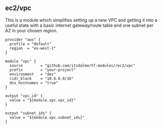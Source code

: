 ## ec2/vpc

This is a module which simplifies setting up a new VPC and getting it into a useful state with a basic
internet gateway/route table and one subnet per AZ in your chosen region. 

```hcl
provider "aws" {
  profile = "default"
  region  = "eu-west-1"
}

module "vpc" {
  source        = "github.com/itsdalmo/tf-modules//ec2/vpc"
  prefix        = "your-project"
  environment   = "dev"
  cidr_block    = "10.8.0.0/16"
  dns_hostnames = "true"
}

output "vpc_id" {
  value = "${module.vpc.vpc_id}"
}

output "subnet_ids" {
  value = "${module.vpc.subnet_ids}"
}
```
